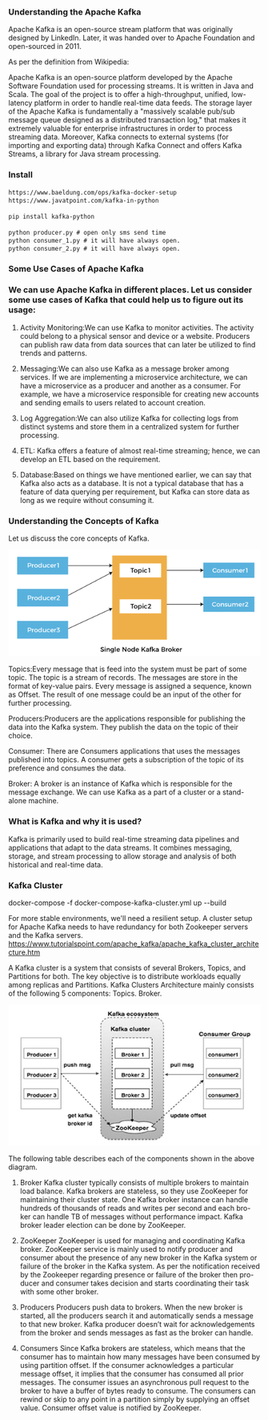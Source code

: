 ### Understanding the Apache Kafka
Apache Kafka is an open-source stream platform that was originally designed by LinkedIn. Later, it was handed over to Apache Foundation and open-sourced in 2011.

As per the definition from Wikipedia:

Apache Kafka is an open-source platform developed by the Apache Software Foundation used for processing streams. It is written in Java and Scala. The goal of the project is to offer a high-throughput, unified, low-latency platform in order to handle real-time data feeds. The storage layer of the Apache Kafka is fundamentally a "massively scalable pub/sub message queue designed as a distributed transaction log," that makes it extremely valuable for enterprise infrastructures in order to process streaming data. Moreover, Kafka connects to external systems (for importing and exporting data) through Kafka Connect and offers Kafka Streams, a library for Java stream processing.


### Install
```
https://www.baeldung.com/ops/kafka-docker-setup
https://www.javatpoint.com/kafka-in-python

pip install kafka-python

python producer.py # open only sms send time 
python consumer_1.py # it will have always open.
python consumer_2.py # it will have always open.
```


### Some Use Cases of Apache Kafka
### We can use Apache Kafka in different places. Let us consider some use cases of Kafka that could help us to figure out its usage:


1. Activity Monitoring:We can use Kafka to monitor activities. The activity could belong to a physical sensor and device or a website. Producers can publish raw data from data sources that can later be utilized to find trends and patterns.

2. Messaging:We can also use Kafka as a message broker among services. If we are implementing a microservice architecture, we can have a microservice as a producer and another as a consumer. For example, we have a microservice responsible for creating new accounts and sending emails to users related to account creation.

3. Log Aggregation:We can also utilize Kafka for collecting logs from distinct systems and store them in a centralized system for further processing.

4. ETL: Kafka offers a feature of almost real-time streaming; hence, we can develop an ETL based on the requirement.

5. Database:Based on things we have mentioned earlier, we can say that Kafka also acts as a database. It is not a typical database that has a feature of data querying per requirement, but Kafka can store data as long as we require without consuming it.



### Understanding the Concepts of Kafka

Let us discuss the core concepts of Kafka.

![](https://github.com/shoumitro-cse/kafka_with_python/blob/main/doc/kafka-concept.png)

Topics:Every message that is feed into the system must be part of some topic. The topic is a stream of records. The messages are store in the format of key-value pairs. Every message is assigned a sequence, known as Offset. The result of one message could be an input of the other for further processing.

Producers:Producers are the applications responsible for publishing the data into the Kafka system. They publish the data on the topic of their choice.

Consumer: There are Consumers applications that uses the messages published into topics. A consumer gets a subscription of the topic of its preference and consumes the data.

Broker: A broker is an instance of Kafka which is responsible for the message exchange. We can use Kafka as a part of a cluster or a stand-alone machine.


### What is Kafka and why it is used?
Kafka is primarily used to build real-time streaming data pipelines and applications that adapt to the data streams. 
It combines messaging, storage, and stream processing to allow storage and analysis of both historical and real-time data.


### Kafka Cluster
docker-compose -f docker-compose-kafka-cluster.yml up --build

For more stable environments, we'll need a resilient setup. A cluster setup for Apache Kafka needs to have redundancy 
for both Zookeeper servers and the Kafka servers.
https://www.tutorialspoint.com/apache_kafka/apache_kafka_cluster_architecture.htm

A Kafka cluster is a system that consists of several Brokers, Topics, and Partitions for both. The key objective is to distribute workloads equally among replicas and Partitions. Kafka Clusters Architecture mainly consists of the following 5 components: Topics. Broker.


![](https://github.com/shoumitro-cse/kafka_with_python/blob/main/doc/kafka_cluster_architecture.jpg)

The following table describes each of the components shown in the above diagram.

1. Broker
Kafka cluster typically consists of multiple brokers to maintain load balance. Kafka brokers are stateless, so they use ZooKeeper for maintaining their cluster state. One Kafka broker instance can handle hundreds of thousands of reads and writes per second and each bro-ker can handle TB of messages without performance impact. Kafka broker leader election can be done by ZooKeeper.

2. ZooKeeper
ZooKeeper is used for managing and coordinating Kafka broker. ZooKeeper service is mainly used to notify producer and consumer about the presence of any new broker in the Kafka system or failure of the broker in the Kafka system. As per the notification received by the Zookeeper regarding presence or failure of the broker then pro-ducer and consumer takes decision and starts coordinating their task with some other broker.

3. Producers
Producers push data to brokers. When the new broker is started, all the producers search it and automatically sends a message to that new broker. Kafka producer doesn’t wait for acknowledgements from the broker and sends messages as fast as the broker can handle.

4. Consumers
Since Kafka brokers are stateless, which means that the consumer has to maintain how many messages have been consumed by using partition offset. If the consumer acknowledges a particular message offset, it implies that the consumer has consumed all prior messages. The consumer issues an asynchronous pull request to the broker to have a buffer of bytes ready to consume. The consumers can rewind or skip to any point in a partition simply by supplying an offset value. Consumer offset value is notified by ZooKeeper.

